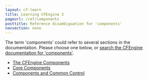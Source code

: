 ```yaml
---
layout: cf-learn
title: Learning CFEngine 3
pageurl: /ref/components
posttitle: Reference disambiguation for 'components'
navsection: none
---
```


The term 'components' could refer to several sections in the documentation. Please choose one below, or
[search the CFEngine documentation for 'components'](http://cfengine.com/docs/3.5/search.html?q=components).

- [The CFEngine Components](http://cfengine.com/docs/3.5/manuals-components.html#the-cfengine-components)
- [Core Components](http://cfengine.com/docs/3.5/manuals-components.html#core-components)
- [Components and Common Control](http://cfengine.com/docs/3.5/reference-components.html#components-and-common-control)
